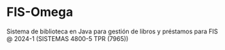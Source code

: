 # FIS-Omega 
Sistema de biblioteca en Java para gestión de libros y préstamos para FIS @ 2024-1 (SISTEMAS 4800-5 TPR (7965))
